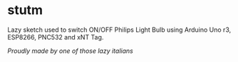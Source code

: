 # stutm # 
Lazy sketch used to switch ON/OFF Philips Light Bulb using Arduino Uno r3, ESP8266, PNC532 and xNT Tag.

*Proudly made by one of those lazy italians*
